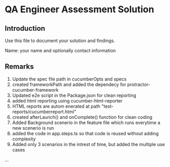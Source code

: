 # QA Engineer Assessment Solution

## Introduction

Use this file to document your solution and findings.

Name: your name and optionally contact information

## Remarks 
1. Update the spec file path in cucumberOpts and specs
2. created frameworkPath and added the dependecy for protractor-cucumber-framework
3. Updated e2e script in the Package.json for clean reporting
4. added html reporting using cucumber-html-reporter
5. HTML reports are autom enerated at path "test-reports/cucumberreport.html"
6. created afterLaunch() and onComplete() function for clean coding
7. Added Background scenerio in the feature file which runs everytime a new scenerio is run
8. added the code in app.steps.ts so that code is reused without adding complexity
9. Added only 3 scenarios in the intrest of time, but added the multiple use cases

...
